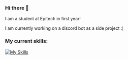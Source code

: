 ### Hi there 👋

I am a student at Epitech in first year!

I am currently working on a discord bot as a side project :)

### My current skills:
[![My Skills](https://skills.thijs.gg/icons?i=c,py,lua,mysql,react,html,css,vim,git)](https://skills.thijs.gg)


<!--
**LorisDXB/lorisdxb** is a ✨ _special_ ✨ repository because its `README.md` (this file) appears on your GitHub profile.

Here are some ideas to get you started:

- 🔭 I’m currently working on ...
- 🌱 I’m currently learning ...
- 👯 I’m looking to collaborate on ...
- 🤔 I’m looking for help with ...
- 💬 Ask me about ...
- 📫 How to reach me: ...
- 😄 Pronouns: ...
- ⚡ Fun fact: ...
-->
